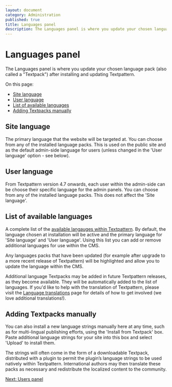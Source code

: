 ```yaml
---
layout: document
category: Administration
published: true
title: Languages panel
description: The Languages panel is where you update your chosen language pack after installing and updating Textpattern.
---
```


# Languages panel

The Languages panel is where you update your chosen language pack (also called a "Textpack") after installing and updating Textpattern.

On this page:

* [Site language](#site-language)
* [User language](#user-language)
* [List of available languages](#list-of-available-languages)
* [Adding Textpacks manually](#adding-textpacks-manually)

## Site language

The primary language that the website will be targeted at. You can choose from any of the installed language packs. This is used on the public site and as the default admin-side language for users (unless changed in the 'User language' option - see below).
	
## User language

From Textpattern version 4.7 onwards, each user within the admin-side can be choose their specific language for the admin panels. You can choose from any of the installed language packs. This does not affect the 'Site language'.
	
## List of available languages

A complete list of the [available langauges within Textpattern](https://textpattern.com/about/301/languages). By default, the language chosen at installation will be active and the primary language for 'Site language' and 'User language'. Using this list you can add or remove additional languages for use within the CMS.

Any languages packs that have been updated (for example after upgrade to a more recent release of Textpattern) will be highlighted and allow you to update the language within the CMS.

Additional language Textpacks may be added in future Textpattern releases, as they become available. They will be automatically added to the list of languages. If you'd like to help with the translation of Textpattern, please visit the [Language translations](https://textpattern.com/about/301/languages) page for details of how to get involved (we love additional translations!).

## Adding Textpacks manually

You can also install a new language strings manually here at any time, such as for multi-lingual publishing efforts, using the 'Install from Textpack' box. Paste additional language strings for your site into this box and select 'Upload' to install them.

The strings will often come in the form of a downloadable Textpack, distributed with a plugin to permit the plugin’s language strings to be used natively within Textpattern. International authors may then translate these packs as necessary and redistribute the localized content to the community.

[Next: Users panel](https://docs.textpattern.io/administration/users-panel)
